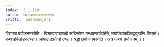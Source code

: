 ```yaml
---
index:  5.1.110
sutra:  विशाखाषाढादण्मन्थदण्योः
vritti:  padamanjari
---
```


विशाखा प्रयोजनमस्येति। विशाखाषाढशब्दौ रूढिरूपेण मन्थदण्डयोर्वर्तेते, तयोर्यथाकञ्चिद्व्युत्पत्तिः क्रियते। मन्थःउविलोडनदण्डः। आषाढःउव्रतीनां दण्डः।
	श्रद्धा प्रयोजनमस्येति। अत्र करणं प्रयोजनम् ।।
